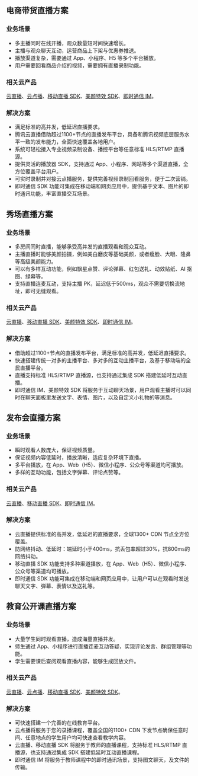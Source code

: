 ## 电商带货直播方案
### 业务场景
- 多主播同时在线开播，观众数量短时间快速增长。
- 主播与观众聊天互动，运营商品上下架与优惠券推送。
- 播放渠道复杂，需要通过 App、小程序、H5 等多个平台播放。
- 用户需要回看商品介绍的视频，需要拥有直播录制功能。

### 相关云产品
[云直播](https://cloud.tencent.com/product/css)、[云点播](https://cloud.tencent.com/product/vod)、[移动直播 SDK](https://cloud.tencent.com/product/mlvb)、[美颜特效 SDK](https://cloud.tencent.com/product/x-magic)、[即时通信 IM](https://cloud.tencent.com/product/im)。

### 解决方案
- 满足标准的高并发，低延迟直播要求。
- 腾讯云直播借助超过1100+节点的直播发布平台，具备和腾讯视频底层服务水平一致的发布能力，全面快速覆盖各地用户。
- 系统可轻松接入专业视频录制设备、播控平台等任意标准 HLS/RTMP 直播源。
- 提供灵活的播放器 SDK，支持通过 App、小程序、网站等多个渠道直播，全方位覆盖平台用户。
- 可实时录制并对接云点播服务，提供完善视频录制回看服务，便于二次营销。
- 即时通信 SDK 功能可集成在移动端和网页应用中，提供基于文本、图片的即时通讯功能，丰富直播交互场景。

## 秀场直播方案
### 业务场景
- 多房间同时直播，能够承受高并发的直播观看和观众互动。
- 主播直播时能够美颜拍摄，例如美白磨皮等基础美颜，或者瘦脸、大眼、隆鼻等高级美颜能力。
- 可以有多样互动功能，例如飘星点赞、评论弹幕、红包送礼、动效贴纸、AI 抠图、绿幕等。
- 支持直播连麦互动，支持主播 PK，延迟低于500ms，观众不需要切换流地址，即可无缝观看。

### 相关云产品
[云直播](https://cloud.tencent.com/product/css)、[移动直播 SDK](https://cloud.tencent.com/product/mlvb)、[美颜特效 SDK](https://cloud.tencent.com/product/x-magic)、[即时通信 IM](https://cloud.tencent.com/product/im)。

### 解决方案
- 借助超过1100+节点的直播发布平台，满足标准的高并发，低延迟直播要求。
- 快速搭建传统一对多的主播平台、多对多的互动主播平台，及基于移动端的全民直播平台。
- 直播支持标准 HLS/RTMP 直播源，也支持通过集成 SDK 搭建低延时互动直播。
- 即时通信 IM、美颜特效 SDK 将服务于互动聊天场景，用户观看主播时可以同时在聊天面板里发送文字、表情、图片，以及自定义小礼物的等消息。

## 发布会直播方案
### 业务场景
- 瞬时观看人数庞大，保证视频质量。
- 保证视频内容低延时，播放清晰，适应复杂环境下直播。
- 多平台播放，在 App、Web（H5）、微信小程序、公众号等渠道均可播放。
- 多样的互动功能，包括文字弹幕、评论点赞等。

### 相关云产品
[云直播](https://cloud.tencent.com/product/css)、[移动直播 SDK](https://cloud.tencent.com/product/mlvb)、[即时通信 IM](https://cloud.tencent.com/product/im)。

### 解决方案
- 云直播提供标准的高并发，低延迟的直播要求，全球1300+ CDN 节点全方位覆盖。
- 防网络抖动、低延时：端延时小于400ms，抗丢包率超过30%，抗800ms的网络抖动。
- 移动直播 SDK 功能支持多种渠道播放，在 App、Web（H5）、微信小程序、公众号等渠道均可播放。
- 即时通信 SDK 功能可集成在移动端和网页应用中，让用户可以在观看时发送聊天文字、弹幕、表情以及送礼等。

## 教育公开课直播方案
### 业务场景
- 大量学生同时观看直播，造成海量直播并发。
- 师生通过 App、小程序进行直播连麦互动答疑，实现评论发言、群组管理等功能。
- 学生需要课后查阅观看直播内容，能够生成回放文件。

### 相关云产品
[云直播](https://cloud.tencent.com/product/css)、[云点播](https://cloud.tencent.com/product/vod)、[移动直播 SDK](https://cloud.tencent.com/product/mlvb)、[美颜特效 SDK](https://cloud.tencent.com/product/x-magic)。

### 解决方案
- 可快速搭建一个完善的在线教育平台。
- 云点播将服务于您的录播课程，覆盖全国的1100+ CDN 下发节点确保任意时间、任意地点的学生用户均可快速查看教学内容。
- 云直播、移动直播 SDK 将服务于教师的直播课程，支持标准 HLS/RTMP 直播源，也支持通过集成 SDK 搭建低延时互动直播课程。
- 即时通信 IM 将服务于教师课程中的即时通讯场景，支持图文聊天，及文件的传输。
